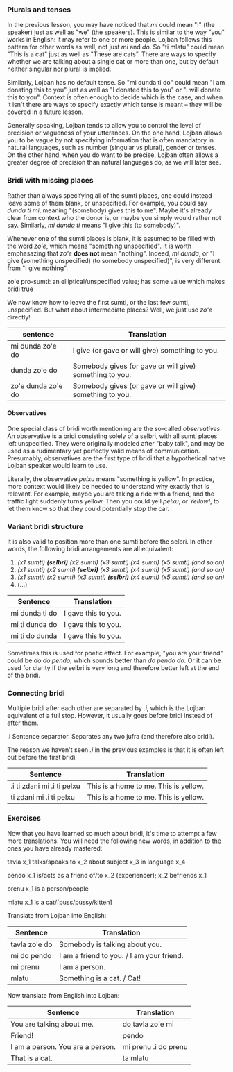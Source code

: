 ### Plurals and tenses

In the previous lesson, you may have noticed that _mi_ could mean "I" (the speaker) just as well as "we" (the speakers).
This is similar to the way "you" works in English: it may refer to one or more people.
Lojban follows this pattern for other words as well, not just _mi_ and _do_.
So "ti mlatu" could mean "This is a cat" just as well as "These are cats".
There are ways to specify whether we are talking about a single cat or more than one, but by default neither singular nor plural is implied.

Similarly, Lojban has no default tense.
So "mi dunda ti do" could mean "I am donating this to you" just as well as "I donated this to you" or "I will donate this to you".
Context is often enough to decide which is the case, and when it isn't there are ways to specify exactly which tense is meant &ndash; they will be covered in a future lesson.

Generally speaking, Lojban tends to allow you to control the level of precision or vagueness of your utterances.
On the one hand, Lojban allows you to be vague by not specifying information that is often mandatory in natural languages, such as number (singular vs plural), gender or tenses.
On the other hand, when you do want to be precise, Lojban often allows a greater degree of precision than natural languages do, as we will later see.

### Bridi with missing places

Rather than always specifying all of the sumti places, one could instead leave some of them blank, or unspecified.
For example, you could say _dunda ti mi_, meaning "(somebody) gives this to me".
Maybe it's already clear from context who the donor is, or maybe you simply would rather not say.
Similarly, _mi dunda ti_ means "I give this (to somebody)".

Whenever one of the sumti places is blank, it is assumed to be filled with the word _zo'e_, which means "something unspecified".
It is worth emphasazing that _zo'e_ **does not** mean "nothing".
Indeed, _mi dunda_, or "I give (something unspecified) (to somebody unspecified)", is very different from "I give nothing".

<span class="definition-head">zo'e</span> pro-sumti: an elliptical/unspecified value; has some value which makes bridi true

We now know how to leave the first sumti, or the last few sumti, unspecified.
But what about intermediate places?
Well, we just use _zo'e_ directly!

|sentence|Translation|
|--------|-----------|
|mi dunda zo'e do|I give (or gave or will give) something to you.|
|dunda zo'e do|Somebody gives (or gave or will give) something to you.|
|zo'e dunda zo'e do|Somebody gives (or gave or will give) something to you.|

#### Observatives

One special class of bridi worth mentioning are the so-called _observatives_.
An observative is a bridi consisting solely of a selbri, with all sumti places left unspecified.
They were originally modeled after "baby talk", and may be used as a rudimentary yet perfectly valid means of communication.
Presumably, observatives are the first type of bridi that a hypothetical native Lojban speaker would learn to use.

Literally, the observative _pelxu_ means "something is yellow".
In practice, more context would likely be needed to understand why exactly that is relevant.
For example, maybe you are taking a ride with a friend, and the traffic light suddenly turns yellow.
Then you could yell _pelxu_, or _Yellow!_, to let them know so that they could potentially stop the car.

### Variant bridi structure

It is also valid to position more than one sumti before the selbri.
In other words, the following bridi arrangements are all equivalent:

1. _(x1 sumti) **(selbri)** (x2 sumti) (x3 sumti) (x4 sumti) (x5 sumti) (and so on)_
2. _(x1 sumti) (x2 sumti) **(selbri)** (x3 sumti) (x4 sumti) (x5 sumti) (and so on)_
3. _(x1 sumti) (x2 sumti) (x3 sumti) **(selbri)** (x4 sumti) (x5 sumti) (and so on)_
4. (...)

|Sentence|Translation|
|--------|-----------|
|mi dunda ti do|I gave this to you.|
|mi ti dunda do|I gave this to you.|
|mi ti do dunda|I gave this to you.|

Sometimes this is used for poetic effect.
For example, "you are your friend" could be _do do pendo_, which sounds better than _do pendo do_.
Or it can be used for clarity if the selbri is very long and therefore better left at the end of the bridi.

### Connecting bridi

Multiple bridi after each other are separated by _.i_, which is the Lojban equivalent of a full stop.
However, it usually goes before bridi instead of after them.

<span class="definition-head">.i</span> Sentence separator. Separates any two jufra (and therefore also bridi).

The reason we haven't seen _.i_ in the previous examples is that it is often left out before the first bridi.

|Sentence|Translation|
|--------|-----------|
|.i ti zdani mi .i ti pelxu|This is a home to me. This is yellow.|
|ti zdani mi .i ti pelxu|This is a home to me. This is yellow.|

### Exercises

Now that you have learned so much about bridi, it's time to attempt a few more translations.
You will need the following new words, in addition to the ones you have already mastered:

<span class="definition-head">tavla</span> x_1 talks/speaks to x_2 about subject x_3 in language x_4

<span class="definition-head">pendo</span> x_1 is/acts as a friend of/to x_2 (experiencer); x_2 befriends x_1

<span class="definition-head">prenu</span> x_1 is a person/people

<span class="definition-head">mlatu</span> x_1 is a cat/[puss/pussy/kitten]

Translate from Lojban into English:

|Sentence|Translation|
|--------|-----------|
|tavla zo'e do|<span class="spoiler-answer">Somebody is talking about you.</span>|
|mi do pendo|<span class="spoiler-answer">I am a friend to you. / I am your friend.</span>|
|mi prenu|<span class="spoiler-answer">I am a person.</span>|
|mlatu|<span class="spoiler-answer">Something is a cat. / Cat!</span>|

Now translate from English into Lojban:

|Sentence|Translation|
|--------|-----------|
|You are talking about me.|<span class="spoiler-answer">do tavla zo'e mi</span>|
|Friend!|<span class="spoiler-answer">pendo</span>|
|I am a person. You are a person.|<span class="spoiler-answer">mi prenu .i do prenu</span>|
|That is a cat.|<span class="spoiler-answer">ta mlatu</span>|

